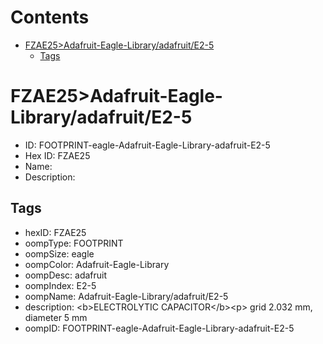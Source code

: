 



Contents
========

* [FZAE25>Adafruit-Eagle-Library/adafruit/E2-5](#fzae25adafruit-eagle-libraryadafruite2-5)
	* [Tags](#tags)

# FZAE25>Adafruit-Eagle-Library/adafruit/E2-5

- ID: FOOTPRINT-eagle-Adafruit-Eagle-Library-adafruit-E2-5
- Hex ID: FZAE25
- Name: 
- Description: 

## Tags

- hexID: FZAE25
- oompType: FOOTPRINT
- oompSize: eagle
- oompColor: Adafruit-Eagle-Library
- oompDesc: adafruit
- oompIndex: E2-5
- oompName: Adafruit-Eagle-Library/adafruit/E2-5
- description: &lt;b&gt;ELECTROLYTIC CAPACITOR&lt;/b&gt;&lt;p&gt;
grid 2.032 mm, diameter 5 mm
- oompID: FOOTPRINT-eagle-Adafruit-Eagle-Library-adafruit-E2-5
